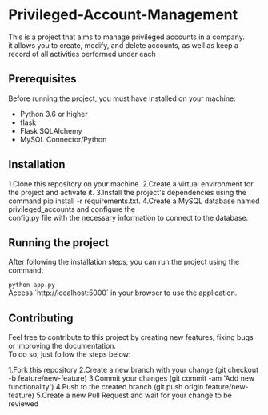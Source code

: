# Privileged-Account-Management
This is a project that aims to manage privileged accounts in a company. <br/>
it allows you to create, modify, and delete accounts, as well as keep a record of all activities performed under each

## Prerequisites
Before running the project, you must have installed on your machine:

- Python 3.6 or higher
- flask
- Flask SQLAlchemy
- MySQL Connector/Python

## Installation
1.Clone this repository on your machine.
2.Create a virtual environment for the project and activate it.
3.Install the project's dependencies using the command pip install -r requirements.txt.
4.Create a MySQL database named privileged_accounts and configure the </br>
config.py file with the necessary information to connect to the database.

## Running the project
After following the installation steps, you can run the project using the command:
<div>
<code>python app.py</code>
</div>
Access ´http://localhost:5000´ in your browser to use the application.

## Contributing
Feel free to contribute to this project by creating new features, fixing bugs or improving the documentation.<br/>
To do so, just follow the steps below:

1.Fork this repository
2.Create a new branch with your change (git checkout -b feature/new-feature)
3.Commit your changes (git commit -am 'Add new functionality')
4.Push to the created branch (git push origin feature/new-feature)
5.Create a new Pull Request and wait for your change to be reviewed

